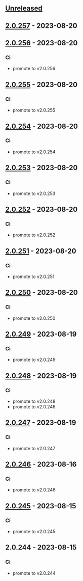 <a name="unreleased"></a>
## [Unreleased]


<a name="2.0.257"></a>
## [2.0.257] - 2023-08-20

<a name="2.0.256"></a>
## [2.0.256] - 2023-08-20
### Ci
- promote to v2.0.256


<a name="2.0.255"></a>
## [2.0.255] - 2023-08-20
### Ci
- promote to v2.0.255


<a name="2.0.254"></a>
## [2.0.254] - 2023-08-20
### Ci
- promote to v2.0.254


<a name="2.0.253"></a>
## [2.0.253] - 2023-08-20
### Ci
- promote to v2.0.253


<a name="2.0.252"></a>
## [2.0.252] - 2023-08-20
### Ci
- promote to v2.0.252


<a name="2.0.251"></a>
## [2.0.251] - 2023-08-20
### Ci
- promote to v2.0.251


<a name="2.0.250"></a>
## [2.0.250] - 2023-08-20
### Ci
- promote to v2.0.250


<a name="2.0.249"></a>
## [2.0.249] - 2023-08-19
### Ci
- promote to v2.0.249


<a name="2.0.248"></a>
## [2.0.248] - 2023-08-19
### Ci
- promote to v2.0.248
- promote to v2.0.246


<a name="2.0.247"></a>
## [2.0.247] - 2023-08-19
### Ci
- promote to v2.0.247


<a name="2.0.246"></a>
## [2.0.246] - 2023-08-16
### Ci
- promote to v2.0.246


<a name="2.0.245"></a>
## [2.0.245] - 2023-08-15
### Ci
- promote to v2.0.245


<a name="2.0.244"></a>
## 2.0.244 - 2023-08-15
### Ci
- promote to v2.0.244


[Unreleased]: https://gitlab.industrysoftware.automation.siemens.com/caas-ops/fleet/aws-usea1-qa-qa/compare/2.0.257...HEAD
[2.0.257]: https://gitlab.industrysoftware.automation.siemens.com/caas-ops/fleet/aws-usea1-qa-qa/compare/2.0.256...2.0.257
[2.0.256]: https://gitlab.industrysoftware.automation.siemens.com/caas-ops/fleet/aws-usea1-qa-qa/compare/2.0.255...2.0.256
[2.0.255]: https://gitlab.industrysoftware.automation.siemens.com/caas-ops/fleet/aws-usea1-qa-qa/compare/2.0.254...2.0.255
[2.0.254]: https://gitlab.industrysoftware.automation.siemens.com/caas-ops/fleet/aws-usea1-qa-qa/compare/2.0.253...2.0.254
[2.0.253]: https://gitlab.industrysoftware.automation.siemens.com/caas-ops/fleet/aws-usea1-qa-qa/compare/2.0.252...2.0.253
[2.0.252]: https://gitlab.industrysoftware.automation.siemens.com/caas-ops/fleet/aws-usea1-qa-qa/compare/2.0.251...2.0.252
[2.0.251]: https://gitlab.industrysoftware.automation.siemens.com/caas-ops/fleet/aws-usea1-qa-qa/compare/2.0.250...2.0.251
[2.0.250]: https://gitlab.industrysoftware.automation.siemens.com/caas-ops/fleet/aws-usea1-qa-qa/compare/2.0.249...2.0.250
[2.0.249]: https://gitlab.industrysoftware.automation.siemens.com/caas-ops/fleet/aws-usea1-qa-qa/compare/2.0.248...2.0.249
[2.0.248]: https://gitlab.industrysoftware.automation.siemens.com/caas-ops/fleet/aws-usea1-qa-qa/compare/2.0.247...2.0.248
[2.0.247]: https://gitlab.industrysoftware.automation.siemens.com/caas-ops/fleet/aws-usea1-qa-qa/compare/2.0.246...2.0.247
[2.0.246]: https://gitlab.industrysoftware.automation.siemens.com/caas-ops/fleet/aws-usea1-qa-qa/compare/2.0.245...2.0.246
[2.0.245]: https://gitlab.industrysoftware.automation.siemens.com/caas-ops/fleet/aws-usea1-qa-qa/compare/2.0.244...2.0.245
